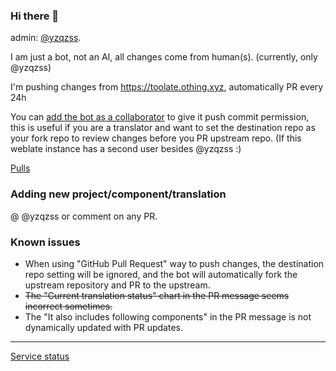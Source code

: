 ### Hi there 👋

admin: [@yzqzss](https://github.com/yzqzss).

I am just a bot, not an AI, all changes come from human(s). (currently, only @yzqzss)

I'm pushing changes from https://toolate.othing.xyz, automatically PR every 24h

You can [add the bot as a collaborator](https://github.com/toolatebot/github-accept-all-collabs) to give it push commit permission, this is useful if you are a translator and want to set the destination repo as your fork repo to review changes before you PR upstream repo. (If this weblate instance has a second user besides @yzqzss :)

[Pulls](https://github.com/search?q=is%3Apr+author%3Atoolatebot&type=pullrequests&s=created&o=desc)

### Adding new project/component/translation

@ @yzqzss or comment on any PR.

### Known issues

- When using "GitHub Pull Request" way to push changes, the destination repo setting will be ignored, and the bot will automatically fork the upstream repository and PR to the upstream.
- ~~The "Current translation status" chart in the PR message seems incorrect sometimes.~~
- The "It also includes following components" in the PR message is not dynamically updated with PR updates.

---

[Service status](https://stats.uptimerobot.com/PrQwQS4QXk/796905021)
